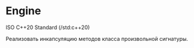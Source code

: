 # Engine

ISO C++20 Standard (/std:c++20)

Реализовать инкапсуляцию методов класса произвольной сигнатуры.
